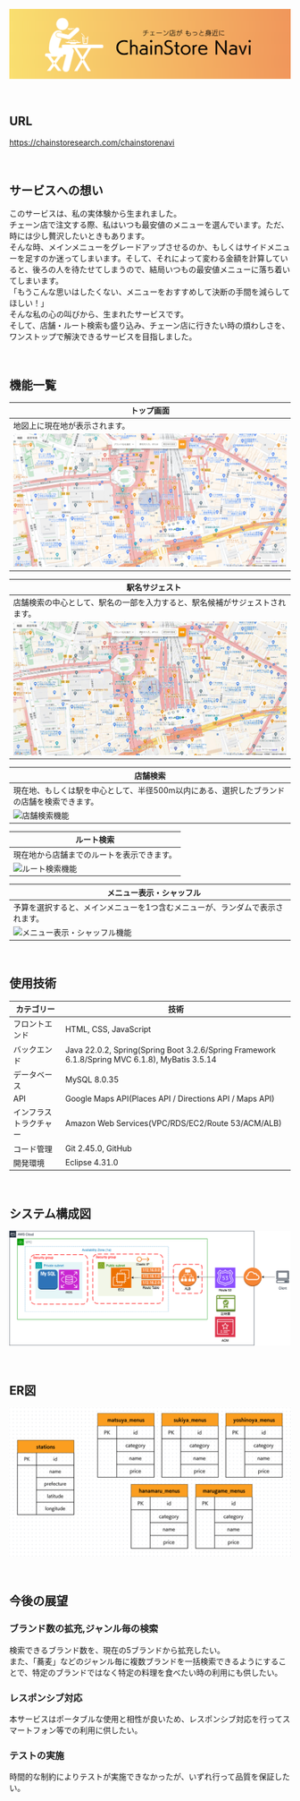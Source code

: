 ![ヘッダー画像](docs/img/header/header.png)

<br />

## URL

https://chainstoresearch.com/chainstorenavi

<br />

## サービスへの想い

このサービスは、私の実体験から生まれました。<br />
チェーン店で注文する際、私はいつも最安値のメニューを選んでいます。ただ、時には少し贅沢したいときもあります。<br />
そんな時、メインメニューをグレードアップさせるのか、もしくはサイドメニューを足すのか迷ってしまいます。そして、それによって変わる金額を計算していると、後ろの人を待たせてしまうので、結局いつもの最安値メニューに落ち着いてしまいます。<br />
「もうこんな思いはしたくない、メニューをおすすめして決断の手間を減らしてほしい！」<br />
そんな私の心の叫びから、生まれたサービスです。<br />
そして、店舗・ルート検索も盛り込み、チェーン店に行きたい時の煩わしさを、ワンストップで解決できるサービスを目指しました。<br />

<br />

## 機能一覧
| トップ画面 |
| - |
| 地図上に現在地が表示されます。 |
| ![トップ画面](docs/img/app-view/top-view.png) |

|　駅名サジェスト |
| - |
| 店舗検索の中心として、駅名の一部を入力すると、駅名候補がサジェストされます。 |
| ![駅名サジェスト機能](docs/img/app-view/suggest-stations.gif) |

| 店舗検索 |
| - |
| 現在地、もしくは駅を中心として、半径500m以内にある、選択したブランドの店舗を検索できます。 |
| ![店舗検索機能](/docs/img/app-view/search-stores-around-current-location.gif) |

| ルート検索 |
| - |
| 現在地から店舗までのルートを表示できます。 |
| ![ルート検索機能](/docs/img/app-view/calc-route.gif) |

|　メニュー表示・シャッフル |
| - |
| 予算を選択すると、メインメニューを1つ含むメニューが、ランダムで表示されます。 |
| ![メニュー表示・シャッフル機能](/docs/img/app-view/display-menus.gif) |

<br />

## 使用技術

| カテゴリー | 技術 |
| - | - |
| フロントエンド | HTML, CSS, JavaScript |
| バックエンド | Java 22.0.2, Spring(Spring Boot 3.2.6/Spring Framework 6.1.8/Spring MVC 6.1.8), MyBatis 3.5.14 |
| データベース | MySQL 8.0.35 |
| API | Google Maps API(Places API / Directions API / Maps API) |
| インフラストラクチャー | Amazon Web Services(VPC/RDS/EC2/Route 53/ACM/ALB) |
| コード管理 | Git 2.45.0, GitHub |
| 開発環境 | Eclipse 4.31.0 |

<br />

## システム構成図

![システム構成図](docs/img/system-architecture/system-architecture.png)

<br />

## ER図

![ER図](docs/img/entity-relationship-diagram/entity-relationship-diagram.png)

<br />

## 今後の展望

### ブランド数の拡充,ジャンル毎の検索
検索できるブランド数を、現在の5ブランドから拡充したい。<br />
また、「蕎麦」などのジャンル毎に複数ブランドを一括検索できるようにすることで、特定のブランドではなく特定の料理を食べたい時の利用にも供したい。

### レスポンシブ対応
本サービスはポータブルな使用と相性が良いため、レスポンシブ対応を行ってスマートフォン等での利用に供したい。

### テストの実施
時間的な制約によりテストが実施できなかったが、いずれ行って品質を保証したい。
